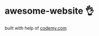 # awesome-website :ok_hand:                                                                                                                                                                   
built with help of <a href="http://johnelder.com/">codemy.com</a>
